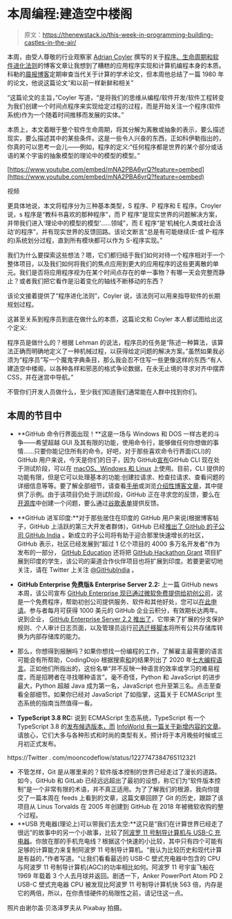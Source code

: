 # 本周编程:建造空中楼阁

> 原文：<https://thenewstack.io/this-week-in-programming-building-castles-in-the-air/>

本周，由受人尊敬的行业观察家 [Adrian Coyler](https://twitter.com/adriancolyer) 撰写的关于[程序、生命周期和软件进化法则](https://blog.acolyer.org/2020/02/14/programs-life-cycles-laws/)的博客文章让我想到了糟糕的应用程序实现和计算机编程本身的本质。科勒的[晨报博客](https://blog.acolyer.org/)定期审查当代关于计算的学术论文，但本周他总结了一篇 1980 年的论文，他说这篇论文“和以前一样新鲜和相关”

“这篇论文的主旨，”Coyler 写道，“是将我们的思维从编程/软件开发/软件工程转变为我们创建一个时间点程序来实现给定过程的过程，而是开始关注一个程序(软件系统)作为一个随着时间推移而发展的实体。”

本质上，本文着眼于整个软件生命周期，将其分解为离散或抽象的表示，要么描述现实，要么描述其中的某些条件。这是一些令人兴奋的东西，正如科伊勒指出的，你真的可以思考一会儿——例如，程序的定义:“任何程序都是世界的某个部分或话语的某个宇宙的抽象模型的理论中的模型的模型。”

[https://www.youtube.com/embed/mNA2PBA6yrQ?feature=oembed](https://www.youtube.com/embed/mNA2PBA6yrQ?feature=oembed)

视频

更具体地说，本文将程序分为三种基本类型，S 程序、P 程序和 E 程序。Croyler 说，s 程序是“教科书喜欢的那种程序”，而 P 程序“是现实世界的问题解决方案，并带我们进入‘理论中的模型的模型’……领域”，而 E 程序“是‘机械化人类或社会活动’的程序”，并有现实世界的反馈回路。该论文断言“总是有可能继续(E-或 P-程序的)系统划分过程，直到所有模块都可以作为 S-程序实现。”

我们为什么要探索这些想法？嗯，它们都归结于我们如何对待一个程序相对于一个整体项目，以及我们如何将我们的焦点应用到更大的应用程序的这些更离散的单元。我们是否将应用程序视为在某个时间点存在的单一事物？有哪一天会完整而静止？或者我们把它看作是沿着变化的轴线不断移动的东西？

该论文接着提供了“程序进化法则”，Coyler 说，该法则可以用来指导软件的长期规划过程。

这甚至关系到程序员到底在做什么的本质，这篇论文和 Coyler 本人都试图给出这个定义:

程序员是做什么的？根据 Lehman 的说法，程序员的任务是“陈述一种算法，该算法正确而明确地定义了一种机械过程，以获得给定问题的解决方案。”虽然如果我必须为“程序员”写一个魔鬼字典条目，那么我会忍不住写一些更像这样的东西:“有人建造空中楼阁，以各种各样和邪恶的格式争论数据，在永无止境的寻求对齐中摆弄 CSS，并在迷宫中导航。”

不管你们开发人员做什么，至少我们知道我们通常能在人群中找到你们。

## 本周的节目中

*   **GitHub 命令行界面出现！**这是一场与 Windows 和 DOS 一样古老的斗争——希望超越 GUI 及其有限的功能，使用命令行，能够做任何你想做的事情……只要你能记住所有的命令。好吧，对于那些喜欢命令行界面(CLI)的 GitHub 用户来说，今天是你们的日子，因为 GitHub[宣布](https://github.blog/2020-02-12-supercharge-your-command-line-experience-github-cli-is-now-in-beta/)GitHub CLI 现在处于测试阶段，可以在 [macOS、Windows 和 Linux](https://github.com/cli/cli#installation-and-upgrading) 上使用。目前，CLI 提供的功能有限，但是它可以处理基本的功能:创建拉请求、检查拉请求、查看问题的详细信息等等。要了解全部细节，请查看[手册](https://cli.github.com/manual/)或浏览[介绍性博客文章](https://github.blog/2020-02-12-supercharge-your-command-line-experience-github-cli-is-now-in-beta/)，其中提供了示例。由于该项目仍处于测试阶段，GitHub 正在寻求您的反馈，要么在[开源库](https://github.com/cli/cli)中创建一个问题，要么通过[谷歌表单](https://forms.gle/umxd3h31c7aMQFKG7)提供反馈。
*   **GitHub 进军印度:**对于那些居住在印度的 GitHub 用户来说(根据博客帖子，GitHub 上活跃的第三大开发者群体)，GitHub 已经[推出了 GitHub 的子公司 GitHub India](https://github.blog/2020-02-12-announcing-github-india/) 。新成立的子公司将有助于迎合那里快速增长的社区，GitHub 表示，社区已经发展到“超过 1 亿个项目的 4000 多万名开发者”作为发布的一部分， [GitHub Education](https://education.github.com/students) 还将把 [GitHub Hackathon Grant](https://mlh.io/event-membership#hackathongrant) 项目扩展到印度的学生，该公司的渠道合作伙伴项目也将扩展到印度。若要更密切地关注，请在 Twitter 上关注 [@GitHubIndia](https://twitter.com/GitHubIndia) 。
*   **GitHub Enterprise 免费版& Enterprise Server 2.2:** 上一篇 GitHub news 本周，该公司宣布 [GitHub Enterprise 现已通过微软免费提供给初创公司](https://github.blog/2020-02-13-github-enterprise-is-now-free-through-microsoft-for-startups/)，这是一个免费程序，帮助初创公司提供服务、软件和其他好处，您可以[在此申请](https://startups.microsoft.com/en-us/)。参与者每月可获得 1000 美元的 GitHub 企业云积分，有效期长达两年。说到企业， [GitHub Enterprise Server 2.2 推出了](https://github.blog/2020-02-11-github-enterprise-server-2-20-is-here/)，它带来了扩展的分支保护规则、个人审计日志页面，以及管理员运行[可选迁移脚本](https://help.github.com/en/enterprise/2.20/admin/installation/migrating-to-internal-repositories)将所有公共存储库转换为内部存储库的能力。

*   那么，你想得到报酬吗？如果你想找一份编程的工作，了解雇主最需要的语言可能会有所帮助，CodingDojo 根据搜索[和](https://www.indeed.com/)的结果列出了 2020 年[七大编程语言](https://www.codingdojo.com/blog/top-7-programming-languages-of-2020)。正如他们所指出的，这份名单“并不反映一种语言的效率或学习的难易程度，而是招聘者在寻找哪种语言”。毫不奇怪，Python 和 JavaScript 的进步最大，Python 超越 Java 成为第一名，JavaScript 也升至第三名。点击至查看全部细节。如果你已经对 JavaScript 了如指掌，这篇关于 ECMAScript 生态系统的指南当然值得一看。
*   **TypeScript 3.8 RC:** 说到 ECMAScript 生态系统，TypeScript 有一个 TypeScript 3.8 的[发布候选版本，而](https://github.com/microsoft/TypeScript/releases) [InfoWorld 有一篇关于新增内容的文章](https://www.infoworld.com/article/3513938/typescript-38-release-candidate-arrives.html)。请放心，它们大多与各种形式和时尚的类型有关。预计将于本月晚些时候或三月初正式发布。

https://Twitter . com/mooncodeflow/status/1227747384765112321

*   不管怎样，Git 是从哪里来的？软件版本控制的世界已经走过了漫长的道路。如今，GitHub 和 GitLab 已经远远超出了最初的设想，称它们为“软件版本控制”是一个非常有限的术语，并不真正适用。为了了解我们的根源，我向你提交了一篇本周在 feeds 上看到的文章，这篇文章回顾了 Git 的历史，跟踪了该项目从 Linus Torvalds 在 2005 年创建到 GitHub 在 2018 年被微软收购的整个过程。
*   **USB 充电器(理论上)可以带我们去太空:**这只是“我们在计算世界已经走了很远”的故事中的另一个小故事，比较了[阿波罗 11 号制导计算机与 USB-C 充电器](https://forrestheller.com/Apollo-11-Computer-vs-USB-C-chargers.html)。你放在那的手机充电线？根据这个快速的小比较，其中只有四个可能有足够的计算能力来复制阿波罗 11 号制导计算机。“我认为比较历史和现代计算是有益的，”作者写道。“让我们看看最近的 USB-C 壁式充电器中包含的 CPU 与阿波罗 11 号制导计算机(AGC)的功率相比如何。阿波罗 11 号宇宙飞船在 1969 年载着 3 个人去月球并返回。剧透一下，Anker PowerPort Atom PD 2 USB-C 壁式充电器 CPU 被发现比阿波罗 11 号制导计算机快 563 倍，内存是它的两倍，所以，在你责怪硬件的局限性之前，请记住这一点。

照片由谢尔盖·贝洛泽罗夫从 Pixabay 拍摄。

<svg xmlns:xlink="http://www.w3.org/1999/xlink" viewBox="0 0 68 31" version="1.1"><title>Group</title> <desc>Created with Sketch.</desc></svg>